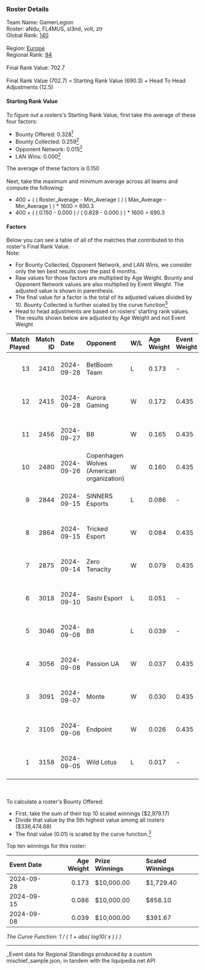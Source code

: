 ### Roster Details<br />
Team Name: GamerLegion<br />
Roster: aNdu, FL4MUS, sl3nd, volt, ztr<br />
Global Rank: [140](../../standings_global_2025_03_01.md)<br />
<br />
Region: [Europe]( ../../standings_europe_2025_03_01.md)<br />
Regional Rank: [94]( ../../standings_europe_2025_03_01.md)<br />
<br />
Final Rank Value:  702.7<br />
<br />
Final Rank Value (702.7) = Starting Rank Value (690.3) + Head To Head Adjustments (12.5)<br />

#### Starting Rank Value<br />
To figure out a rosters's Starting Rank Value, first take the average of these four factors:<br />
- Bounty Offered: 0.328[<sup>1</sup>](#table2)
- Bounty Collected: 0.259[<sup>2</sup>](#table1)
- Opponent Network: 0.015[<sup>2</sup>](#table1)
- LAN Wins: 0.000[<sup>2</sup>](#table1)

The average of these factors is 0.150<br />
<br />
Next, take the maximum and minimum average across all teams and compute the following:<br />
- 400 + ( ( Roster_Average - Min_Average ) / ( Max_Average - Min_Average ) ) * 1600 = 690.3
- 400 + ( ( 0.150 - 0.000 ) / ( 0.828 - 0.000 ) ) * 1600 = 690.3


#### Factors<br />
Below you can see a table of all of the matches that contributed to this roster's Final Rank Value.<br />
Note:<br />

- For Bounty Collected, Opponent Network, and LAN Wins, we consider only the ten best results over the past 6 months.
- Raw values for those factors are multiplied by Age Weight. Bounty and Opponent Network values are also multiplied by Event Weight. The adjusted value is shown in parenthesis.
- The final value for a factor is the total of its adjusted values divided by 10. Bounty Collected is further scaled by the curve function[<sup>3</sup>](#curveFunction)
- Head to head adjustments are based on rosters' starting rank values. The results shown below are adjusted by Age Weight and not Event Weight
<span id="table1"></span><br />


| Match Played | Match ID | Date       | Opponent                                  | W/L | Age Weight | Event Weight | Bounty Collected | Opponent Network | LAN Wins  | H2H Adj. | Roster                         |
| -: | -: | :- | :- | :- | :- | :- | :- | :- | :- | -: | :- |
|           13 |     2410 | 2024-09-28 | BetBoom Team                              | L   | 0.173      | -            | -                | -                | -         |    -0.93 | aNdu, FL4MUS, sl3nd, volt, ztr |
|           12 |     2415 | 2024-09-28 | Aurora Gaming                             | W   | 0.172      | 0.435        | 0.019 (0.001)    | 0.481 (0.036)    | 0 (0.000) |     3.42 | aNdu, FL4MUS, sl3nd, volt, ztr |
|           11 |     2456 | 2024-09-27 | B8                                        | W   | 0.165      | 0.435        | 0.124 (0.009)    | 0.695 (0.050)    | 0 (0.000) |     4.50 | aNdu, FL4MUS, sl3nd, volt, ztr |
|           10 |     2480 | 2024-09-26 | Copenhagen Wolves (American organization) | W   | 0.160      | 0.435        | 0.000 (0.000)    | 0.066 (0.005)    | 0 (0.000) |     1.46 | aNdu, FL4MUS, sl3nd, volt, ztr |
|            9 |     2844 | 2024-09-15 | SINNERS Esports                           | L   | 0.086      | -            | -                | -                | -         |    -0.72 | aNdu, FL4MUS, sl3nd, volt, ztr |
|            8 |     2864 | 2024-09-15 | Tricked Esport                            | W   | 0.084      | 0.435        | 0.033 (0.001)    | 0.673 (0.025)    | 0 (0.000) |     1.74 | aNdu, FL4MUS, sl3nd, volt, ztr |
|            7 |     2875 | 2024-09-14 | Zero Tenacity                             | W   | 0.079      | 0.435        | 0.026 (0.001)    | 0.507 (0.017)    | 0 (0.000) |     1.69 | aNdu, FL4MUS, sl3nd, volt, ztr |
|            6 |     3018 | 2024-09-10 | Sashi Esport                              | L   | 0.051      | -            | -                | -                | -         |    -0.34 | aNdu, FL4MUS, sl3nd, volt, ztr |
|            5 |     3046 | 2024-09-08 | B8                                        | L   | 0.039      | -            | -                | -                | -         |    -0.16 | aNdu, FL4MUS, sl3nd, volt, ztr |
|            4 |     3056 | 2024-09-08 | Passion UA                                | W   | 0.037      | 0.435        | 0.044 (0.001)    | 0.588 (0.010)    | 0 (0.000) |     1.02 | aNdu, FL4MUS, sl3nd, volt, ztr |
|            3 |     3091 | 2024-09-07 | Monte                                     | W   | 0.030      | 0.435        | 0.029 (0.000)    | 0.227 (0.003)    | 0 (0.000) |     0.58 | aNdu, FL4MUS, sl3nd, volt, ztr |
|            2 |     3105 | 2024-09-06 | Endpoint                                  | W   | 0.026      | 0.435        | 0.009 (0.000)    | 0.233 (0.003)    | 0 (0.000) |     0.47 | aNdu, FL4MUS, sl3nd, volt, ztr |
|            1 |     3158 | 2024-09-05 | Wild Lotus                                | L   | 0.017      | -            | -                | -                | -         |    -0.25 | aNdu, FL4MUS, sl3nd, volt, ztr |

<br />
<span id="table2"></span><br />
To calculate a roster's Bounty Offered:<br />

- First, take the sum of their top 10 scaled winnings ($2,979.17)
- Divide that value by the 5th highest value among all rosters ($336,474.68)
- The final value (0.01) is scaled by the curve function.[<sup>3</sup>](#curveFunction)

Top ten winnings for this roster:<br />

| Event Date | Age Weight | Prize Winnings | Scaled Winnings |
| :- | -: | :- | :- |
| 2024-09-28 |      0.173 | $10,000.00     | $1,729.40       |
| 2024-09-15 |      0.086 | $10,000.00     | $858.10         |
| 2024-09-08 |      0.039 | $10,000.00     | $391.67         |


<span id="curveFunction"></span>_The Curve Function: 1 / ( 1 + abs( log10( x ) ) )_<br />

---
_Event data for Regional Standings produced by a custom mischief_sample.json, in tandem with the liquipedia.net API<br />
